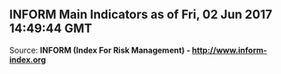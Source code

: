 ## INFORM Main Indicators as of Fri, 02 Jun 2017 14:49:44 GMT

Source: **INFORM (Index For Risk Management) - http://www.inform-index.org**